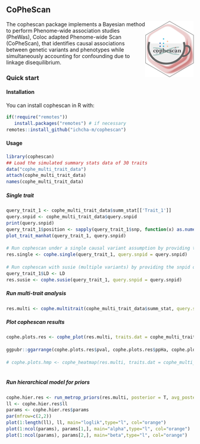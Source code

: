 
## CoPheScan

<!-- badges: start -->
<!-- badges: end -->
<span><a href="https://github.com/ichcha-m/cophescan" class="external-link"> <img src="man/figures/logo.png" align="right" height="200" style="float:right; height:150px;"></a>
The cophescan package implements a Bayesian method to perform Phenome-wide association studies (PheWas), Coloc adapted Phenome-wide Scan (CoPheScan), that identifies causal associations between genetic variants and phenotypes while simultaneously accounting for confounding due to linkage disequilibrium.

### Quick start
#### Installation

You can install cophescan in R with:

``` r
if(!require("remotes"))
   install.packages("remotes") # if necessary
remotes::install_github("ichcha-m/cophescan")

```

#### Usage

``` r
library(cophescan)
## Load the simulated summary stats data of 30 traits
data("cophe_multi_trait_data")
attach(cophe_multi_trait_data)
names(cophe_multi_trait_data)
```

##### Single trait
```r
query_trait_1 <- cophe_multi_trait_data$summ_stat[['Trait_1']]
query.snpid <- cophe_multi_trait_data$query.snpid
print(query.snpid)
query_trait_1$position <- sapply(query_trait_1$snp, function(x) as.numeric(unlist(strsplit(x, "-"))[2]))
plot_trait_manhat(query_trait_1, query.snpid)

# Run cophescan under a single causal variant assumption by providing the snpid of the query variant (query.snpid) for the query trait.
res.single <- cophe.single(query_trait_1, query.snpid = query.snpid)

# Run cophescan with susie (multiple variants) by providing the snpid of the query variant (query.snpid) for the query trait
query_trait_1$LD <- LD
res.susie <- cophe.susie(query_trait_1, query.snpid = query.snpid)

```

##### Run multi-trait analysis
```r
res.multi <- cophe.multitrait(cophe_multi_trait_data$summ_stat, query.snpid = query.snpid, method = 'single')

```

##### Plot cophescan results
```r
cophe.plots.res <- cophe_plot(res.multi, traits.dat = cophe_multi_trait_data$summ_stat, query.snpid = query.snpid)

ggpubr::ggarrange(cophe.plots.res$pval, cophe.plots.res$ppHa, cophe.plots.res$ppHc, nrow=1)

# cophe.plots.hmp <- cophe_heatmap(res.multi, traits.dat = cophe_multi_trait_data$summ_stat, query.snpid = query.snpid, color=colorRampPalette(rev(RColorBrewer::brewer.pal(n = 9, name ="Greens")))(100))
                                    

```

##### Run hierarchical model for priors
```r
cophe.hier.res <- run_metrop_priors(res.multi, posterior = T, avg_posterior=T, pik=T) 
ll <- cophe.hier.res$ll
params <- cophe.hier.res$params
par(mfrow=c(2,2))
plot(1:length(ll), ll, main="loglik",type="l", col="orange")
plot(1:ncol(params), params[1,], main="alpha",type="l", col="orange")
plot(1:ncol(params), params[2,], main="beta",type="l", col="orange")

```

